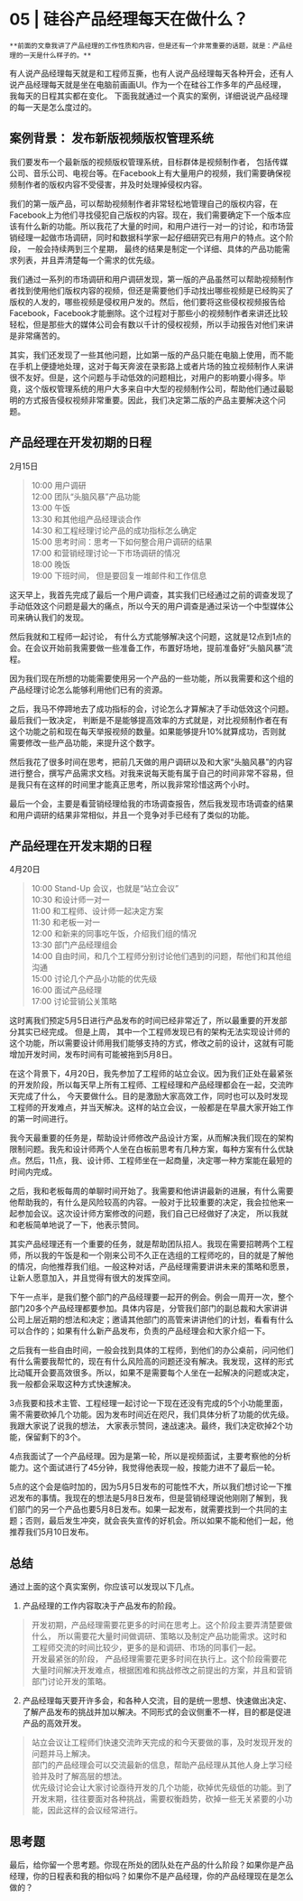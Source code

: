 # 05 | 硅谷产品经理每天在做什么？

    **前面的文章我讲了产品经理的工作性质和内容，但是还有一个非常重要的话题，就是：产品经理的一天是什么样子的。**

有人说产品经理每天就是和工程师互撕，也有人说产品经理每天各种开会，还有人说产品经理每天就是坐在电脑前画画UI。作为一个在硅谷工作多年的产品经理，我每天的日程其实都在变化。 下面我就通过一个真实的案例，详细说说产品经理的每一天是怎么度过的。

## 案例背景： 发布新版视频版权管理系统

我们要发布一个最新版的视频版权管理系统，目标群体是视频制作者， 包括传媒公司、音乐公司、电视台等。在Facebook上有大量用户的视频，我们需要确保视频制作者的版权内容不受侵害，并及时处理掉侵权内容。

我们的第一版产品，可以帮助视频制作者非常轻松地管理自己的版权内容，在Facebook上为他们寻找侵犯自己版权的内容。现在，我们需要确定下一个版本应该有什么新的功能。所以我花了大量的时间，和用户进行一对一的讨论，和市场营销经理一起做市场调研，同时和数据科学家一起仔细研究已有用户的特点。这个阶段， 一般会持续两到三个星期， 最终的结果是制定一个详细、具体的产品功能需求列表，并且弄清楚每一个需求的优先级。

我们通过一系列的市场调研和用户调研发现，第一版的产品虽然可以帮助视频制作者找到使用他们版权内容的视频，但还是需要他们手动找出哪些视频是已经购买了版权的人发的，哪些视频是侵权用户发的。然后，他们要将这些侵权视频报告给Facebook，Facebook才能删除。这个过程对于那些小的视频制作者来讲还比较轻松，但是那些大的媒体公司会有数以千计的侵权视频，所以手动报告对他们来讲是非常痛苦的。

其实，我们还发现了一些其他问题，比如第一版的产品只能在电脑上使用，而不能在手机上便捷地处理，这对于每天奔波在录影路上或者片场的独立视频制作人来讲很不友好。但是，这个问题与手动低效的问题相比，对用户的影响要小得多。毕竟，这个版权管理系统的用户大多来自中大型的视频制作公司，帮助他们通过最聪明的方式报告侵权视频非常重要。因此，我们决定第二版的产品主要解决这个问题。

## 产品经理在开发初期的日程

2月15日

> 10:00 用户调研  
> 12:00 团队“头脑风暴”产品功能  
> 13:00 午饭  
> 13:30 和其他组产品经理谈合作  
> 14:30 和工程经理讨论产品的成功指标怎么确定  
> 15:00 思考时间：思考一下如何整合用户调研的结果  
> 17:00 和营销经理讨论一下市场调研的情况  
> 18:00 晚饭  
> 19:00 下班时间， 但是要回复一堆邮件和工作信息

这天早上，我首先完成了最后一个用户调查，其实我们已经通过之前的调查发现了手动低效这个问题是最大的痛点，所以今天的用户调查是通过采访一个中型媒体公司来确认我们的发现。

然后我就和工程师一起讨论， 有什么方式能够解决这个问题，这就是12点到1点的会。在会议开始前我需要做一些准备工作，布置好场地，提前准备好“头脑风暴”流程。

因为我们现在所想的功能需要使用另一个产品的一些功能，所以我需要和这个组的产品经理讨论怎么能够利用他们已有的资源。

之后，我马不停蹄地去了成功指标的会，讨论怎么才算解决了手动低效这个问题。 最后我们一致决定， 判断是不是能够提高效率的方式就是，对比视频制作者在有这个功能之前和现在每天举报视频的数量。如果能够提升10%就算成功，否则就需要修改一些产品功能，来提升这个数字。

然后我花了很多时间在思考，把前几天做的用户调研以及和大家“头脑风暴”的内容进行整合，撰写产品需求文档。对我来说每天能有属于自己的时间非常不容易，但是我只有在这样的时间里才能真正思考，所以我非常珍惜这两个小时。

最后一个会，主要是看营销经理给我的市场调查报告，然后我发现市场调查的结果和用户调研的结果非常相似，并且一个竞争对手已经有了类似的功能。

## 产品经理在开发末期的日程

4月20日

> 10:00 Stand-Up 会议，也就是“站立会议”  
> 10:30 和设计师一对一  
> 11:00 和工程师、设计师一起决定方案  
> 11:30 和老板一对一  
> 12:00 和新来的同事吃午饭，介绍我们组的情况  
> 13:30 部门产品经理组会  
> 14:00 自由时间，和几个工程师分别讨论他们遇到的问题，帮他们和其他组沟通  
> 15:00 讨论几个产品小功能的优先级  
> 16:00 面试产品经理  
> 17:00 讨论营销公关策略

这时离我们预定5月5日进行产品发布的时间已经非常近了，所以最重要的开发部分其实已经完成。 但是上周， 其中一个工程师发现已有的架构无法实现设计师的这个功能，所以需要设计师用我们能够支持的方式，修改之前的设计，这就有可能增加开发时间，发布时间有可能被拖到5月8日。

在这个背景下，4月20日，我先参加了工程师的站立会议。因为我们正处在最紧张的开发阶段，所以每天早上所有工程师、工程经理和产品经理都会在一起，交流昨天完成了什么， 今天要做什么。目的是激励大家高效工作，同时也可以及时发现工程师的开发难点，并当天解决。这样的站立会议，一般都是在早晨大家开始工作的第一时间进行。

我今天最重要的任务是，帮助设计师修改产品设计方案，从而解决我们现在的架构限制问题。我先和设计师两个人坐在白板前思考有几种方案，每种方案有什么优缺点。然后，11点，我、设计师、工程师坐在一起商量，决定哪一种方案能在最短的时间内完成。

之后，我和老板每周的单聊时间开始了。我需要和他讲讲最新的进展，有什么需要他帮助我的，有什么是风险较高的内容。一般对于比较重要的决定，我会拉他来一起参加会议。这次设计师方案修改的问题，我们自己已经做好了决定， 所以我就和老板简单地说了一下，他表示赞同。

其实产品经理还有一个重要的任务，就是帮助团队招人。我现在需要招聘两个工程师，所以我的午饭是和一个刚来公司不久正在选组的工程师吃的，目的就是了解他的情况，向他推荐我们组。一般这种对话，产品经理需要讲讲未来的策略和愿景，让新人愿意加入，并且觉得有很大的发挥空间。

下午一点半，是我们整个部门的产品经理要一起开的例会。例会一周开一次，整个部门20多个产品经理都要参加。具体内容是，分管我们部门的副总裁和大家讲讲公司上层近期的想法和决定；邀请其他部门的高管来讲讲他们的计划，看看有什么可以合作的；如果有什么新产品发布，负责的产品经理会和大家介绍一下。

之后我有一些自由时间，一般会找到具体的工程师，到他们的办公桌前，问问他们有什么需要我帮忙的，现在有什么风险高的问题还没有解决。我发现，这样的形式比动辄开会要高效很多。所以，如果不是需要每个人坐在一起解决的问题或决定， 我一般都会采取这种方式快速解决。

3点我要和技术主管、工程经理一起讨论一下现在还没有完成的5个小功能里面，需不需要砍掉几个功能。因为发布时间近在咫尺，我们具体分析了功能的优先级。我跟大家说了说我的想法， 大家表示赞同，速战速决。最终，我们决定砍掉2个功能，保留剩下的3个。

4点我面试了一个产品经理。因为是第一轮，所以是视频面试，主要考察他的分析能力。这个面试进行了45分钟，我觉得他表现一般，按能力进不了最后一轮。

5点的这个会是临时加的，因为5月5日发布的可能性不大，所以我们想讨论一下推迟发布的事情。我现在的想法是5月8日发布，但是营销经理说他刚刚了解到，我们部门的另一个产品也要5月8日发布。如果一起发布，就需要找到一个共同的主题；否则，最后发生冲突，就会丧失宣传的好机会。所以如果不能和他们一起，他推荐我们5月10日发布。

## 总结

通过上面的这个真实案例，你应该可以发现以下几点。

1.  产品经理的工作内容取决于产品发布的阶段。

> 开发初期，产品经理需要花更多的时间在思考上。这个阶段主要弄清楚要做什么， 所以需要花大量时间做调研、策略以及制定产品功能需求。这时和工程师交流的时间比较少，更多的是和调研、市场的同事们一起。  
> 开发最紧张的阶段， 产品经理需要花更多时间在执行上。这个阶段需要花大量时间解决开发难点，根据困难和挑战修改之前提出的方案，并且和营销部门讨论开发的策略。

2.  产品经理每天要开许多会，和各种人交流，目的是统一思想、快速做出决定、了解产品发布的挑战并加以解决。不同形式的会议侧重不一样，目的都是促进产品的高效开发。

> 站立会议让工程师们快速交流昨天完成的和今天要做的事，及时发现开发的问题并马上解决。  
> 部门的产品经理会可以交流最新的信息，帮助产品经理从其他人身上学习经验并及时了解高层的想法。  
> 优先级讨论会让大家讨论亟待开发的几个功能，砍掉优先级低的功能。到了开发末期，往往要面对各种挑战，需要权衡趋势，砍掉一些无关紧要的小功能，因此这样的会议经常进行。

## 思考题

最后，给你留一个思考题。你现在所处的团队处在产品的什么阶段？如果你是产品经理，你的日程表和我的相似吗？如果你不是产品经理，你的产品经理现在是怎么做的？
    